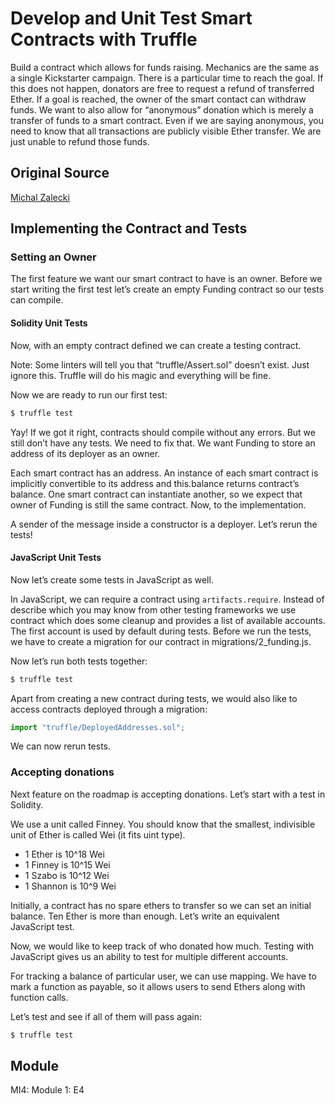 # Develop and Unit Test Smart Contracts with Truffle
Build a contract which allows for funds raising. Mechanics are the same as a single Kickstarter campaign. There is a particular time to reach the goal. If this does not happen, donators are free to request a refund of transferred Ether. If a goal is reached, the owner of the smart contact can withdraw funds. We want to also allow for “anonymous” donation which is merely a transfer of funds to a smart contract. Even if we are saying anonymous, you need to know that all transactions are publicly visible Ether transfer. We are just unable to refund those funds. 

## Original Source
[Michal Zalecki](https://michalzalecki.com/ethereum-test-driven-introduction-to-solidity)

## Implementing the Contract and Tests
### Setting an Owner
The first feature we want our smart contract to have is an owner. Before we start writing the first test let’s create an empty Funding contract so our tests can compile.

#### Solidity Unit Tests
Now, with an empty contract defined we can create a testing contract.
  
Note: Some linters will tell you that “truffle/Assert.sol” doesn’t exist. Just ignore this. Truffle will do his magic and everything will be fine.

Now we are ready to run our first test:
```bash
$ truffle test
```
Yay! If we got it right, contracts should compile without any errors. But we still don’t have any tests. We need to fix that. We want Funding to store an address of its deployer as an owner.
 
Each smart contract has an address. An instance of each smart contract is implicitly convertible to its address and this.balance returns contract’s balance. One smart contract can instantiate another, so we expect that owner of Funding is still the same contract. Now, to the implementation.
 
A sender of the message inside a constructor is a deployer. Let’s rerun the tests!
 
#### JavaScript Unit Tests
Now let’s create some tests in JavaScript as well.
 
In JavaScript, we can require a contract using `artifacts.require`. Instead of describe which you may know from other testing frameworks we use contract which does some cleanup and provides a list of available accounts. The first account is used by default during tests.
Before we run the tests, we have to create a migration for our contract in migrations/2_funding.js.
 
Now let’s run both tests together:
```bash
$ truffle test
```
 
Apart from creating a new contract during tests, we would also like to access contracts deployed through a migration:
```js
import "truffle/DeployedAddresses.sol";
```
We can now rerun tests.

### Accepting donations
Next feature on the roadmap is accepting donations. Let’s start with a test in Solidity.

We use a unit called Finney. You should know that the smallest, indivisible unit of Ether is called Wei (it fits uint type).
* 1 Ether is 10^18 Wei
* 1 Finney is 10^15 Wei
* 1 Szabo is 10^12 Wei
* 1 Shannon is 10^9 Wei

Initially, a contract has no spare ethers to transfer so we can set an initial balance. Ten Ether is more than enough. Let’s write an equivalent JavaScript test.

Now, we would like to keep track of who donated how much. Testing with JavaScript gives us an ability to test for multiple different accounts.

For tracking a balance of particular user, we can use mapping. We have to mark a function as payable, so it allows users to send Ethers along with function calls.
 
Let’s test and see if all of them will pass again:
```bash
$ truffle test
```

## Module
MI4: Module 1: E4
